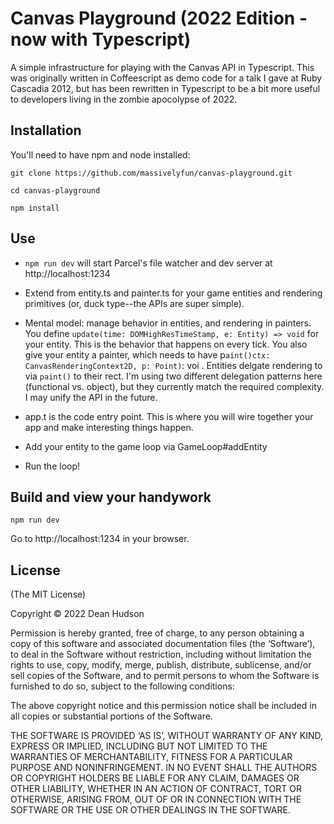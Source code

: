 # Canvas Playground (2022 Edition - now with Typescript)

A simple infrastructure for playing with the Canvas API in Typescript. This was originally written in Coffeescript as demo code for a talk I gave at Ruby Cascadia 2012, but has been rewritten in Typescript to be a bit more useful to developers living in the zombie apocolypse of 2022.

## Installation

You'll need to have npm and node installed:

```
git clone https://github.com/massivelyfun/canvas-playground.git

cd canvas-playground

npm install
```

## Use

* ```npm run dev``` will start Parcel's file watcher and dev server at http://localhost:1234

* Extend from entity.ts and painter.ts for your game entities and rendering primitives (or, duck type--the APIs are super simple).

* Mental model: manage behavior in entities, and rendering in painters. You define ```update(time: DOMHighResTimeStamp, e: Entity) => void``` for your entity. This is the behavior that happens on every tick. You also give your entity a painter, which needs to have p```aint()ctx: CanvasRenderingContext2D, p: Point)```: voi . Entities delgate rendering to via ```paint()```  to their rect. I'm using two different delegation patterns here (functional vs. object), but they currently match the required complexity. I may unify the API in the future.

* app.t  is the code entry point. This is where you will wire together your app and make interesting things happen.

* Add your entity to the game loop via GameLoop#addEntity

* Run the loop!

## Build and view your handywork

```
npm run dev
```
Go to http://localhost:1234 in your browser. 

## License

(The MIT License)

Copyright © 2022 Dean Hudson

Permission is hereby granted, free of charge, to any person obtaining a copy of this software and associated documentation files (the ‘Software’), to deal in the Software without restriction, including without limitation the rights to use, copy, modify, merge, publish, distribute, sublicense, and/or sell copies of the Software, and to permit persons to whom the Software is furnished to do so, subject to the following conditions:

The above copyright notice and this permission notice shall be included in all copies or substantial portions of the Software.

THE SOFTWARE IS PROVIDED ‘AS IS’, WITHOUT WARRANTY OF ANY KIND, EXPRESS OR IMPLIED, INCLUDING BUT NOT LIMITED TO THE WARRANTIES OF MERCHANTABILITY, FITNESS FOR A PARTICULAR PURPOSE AND NONINFRINGEMENT. IN NO EVENT SHALL THE AUTHORS OR COPYRIGHT HOLDERS BE LIABLE FOR ANY CLAIM, DAMAGES OR OTHER LIABILITY, WHETHER IN AN ACTION OF CONTRACT, TORT OR OTHERWISE, ARISING FROM, OUT OF OR IN CONNECTION WITH THE SOFTWARE OR THE USE OR OTHER DEALINGS IN THE SOFTWARE.